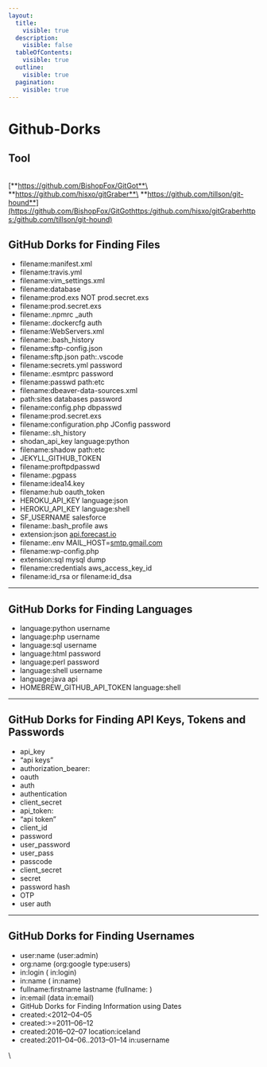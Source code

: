 ```yaml
---
layout:
  title:
    visible: true
  description:
    visible: false
  tableOfContents:
    visible: true
  outline:
    visible: true
  pagination:
    visible: true
---
```


# Github-Dorks

## **Tool**

\
[**https://github.com/BishopFox/GitGot**\
**https://github.com/hisxo/gitGraber**\
**https://github.com/tillson/git-hound**](https://github.com/BishopFox/GitGothttps:/github.com/hisxo/gitGraberhttps:/github.com/tillson/git-hound)

## **GitHub Dorks for Finding Files**

* filename:manifest.xml
* filename:travis.yml
* filename:vim\_settings.xml
* filename:database
* filename:prod.exs NOT prod.secret.exs
* filename:prod.secret.exs
* filename:.npmrc \_auth
* filename:.dockercfg auth
* filename:WebServers.xml
* filename:.bash\_history
* filename:sftp-config.json
* filename:sftp.json path:.vscode
* filename:secrets.yml password
* filename:.esmtprc password
* filename:passwd path:etc
* filename:dbeaver-data-sources.xml
* path:sites databases password
* filename:config.php dbpasswd
* filename:prod.secret.exs
* filename:configuration.php JConfig password
* filename:.sh\_history
* shodan\_api\_key language:python
* filename:shadow path:etc
* JEKYLL\_GITHUB\_TOKEN
* filename:proftpdpasswd
* filename:.pgpass
* filename:idea14.key
* filename:hub oauth\_token
* HEROKU\_API\_KEY language:json
* HEROKU\_API\_KEY language:shell
* SF\_USERNAME salesforce
* filename:.bash\_profile aws
* extension:json [api.forecast.io](http://api.forecast.io/)
* filename:.env MAIL\_HOST=[smtp.gmail.com](http://smtp.gmail.com/)
* filename:wp-config.php
* extension:sql mysql dump
* filename:credentials aws\_access\_key\_id
* filename:id\_rsa or filename:id\_dsa

***

## **GitHub Dorks for Finding Languages**

* language:python username
* language:php username
* language:sql username
* language:html password
* language:perl password
* language:shell username
* language:java api
* HOMEBREW\_GITHUB\_API\_TOKEN language:shell

***

## **GitHub Dorks for Finding API Keys, Tokens and Passwords**

* api\_key
* “api keys”
* authorization\_bearer:
* oauth
* auth
* authentication
* client\_secret
* api\_token:
* “api token”
* client\_id
* password
* user\_password
* user\_pass
* passcode
* client\_secret
* secret
* password hash
* OTP
* user auth

***

## **GitHub Dorks for Finding Username**s

* user:name (user:admin)
* org:name (org:google type:users)
* in:login ( in:login)
* in:name ( in:name)
* fullname:firstname lastname (fullname: )
* in:email (data in:email)
* GitHub Dorks for Finding Information using Dates
* created:<2012–04–05
* created:>=2011–06–12
* created:2016–02–07 location:iceland
* created:2011–04–06..2013–01–14 in:username

\
